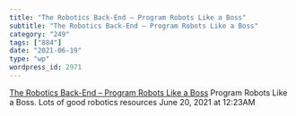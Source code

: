 ```yaml
---
title: "The Robotics Back-End – Program Robots Like a Boss"
subtitle: "The Robotics Back-End – Program Robots Like a Boss"
category: "249"
tags: ["884"]
date: "2021-06-19"
type: "wp"
wordpress_id: 2971
---
```

[ The Robotics Back-End – Program Robots Like a Boss](https://roboticsbackend.com/)
 Program Robots Like a Boss. Lots of good robotics resources
June 20, 2021 at 12:23AM